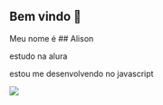 ## Bem vindo  🖤 

 Meu nome é ## Alison 
 
 estudo na alura

  estou me desenvolvendo no javascript

![](https://media1.tenor.com/m/LY1SSPItsl8AAAAC/pedro-pedro-flamengo.gif)
